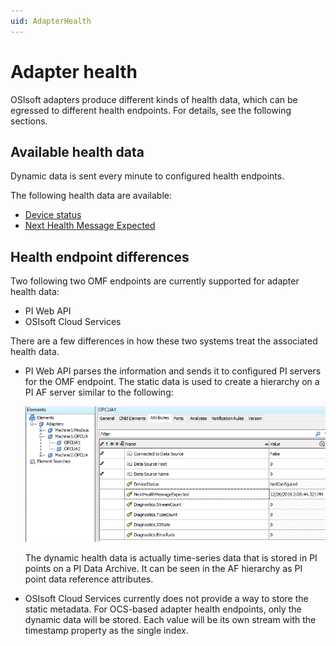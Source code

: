 ```yaml
---
uid: AdapterHealth
---
```


# Adapter health

OSIsoft adapters produce different kinds of health data, which can be egressed to different health endpoints. For details, see the following sections.

## Available health data

Dynamic data is sent every minute to configured health endpoints.

The following health data are available:

- [Device status](xref:DeviceStatus)
- [Next Health Message Expected](xref:NextHealthMessageExpected)

## Health endpoint differences

Two following two OMF endpoints are currently supported for adapter health data:

- PI Web API
- OSIsoft Cloud Services

There are a few differences in how these two systems treat the associated health data.

- PI Web API parses the information and sends it to configured PI servers for the OMF endpoint. The static data is used to create a hierarchy on a PI AF server similar to the following:

  ![AdapterHealthAFHierarchy](../images/AdapterHealthAFHierarchy.PNG)

  The dynamic health data is actually time-series data that is stored in PI points on a PI Data Archive. It can be seen in the AF hierarchy as PI point data reference attributes.

- OSIsoft Cloud Services currently does not provide a way to store the static metadata. For OCS-based adapter health endpoints, only the dynamic data will be stored. Each value will be its own stream with the timestamp property as the single index.
